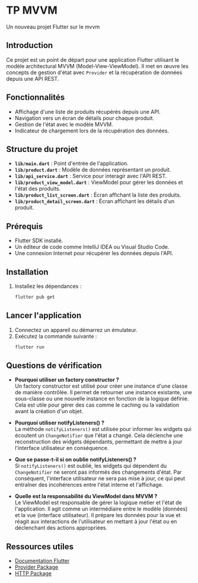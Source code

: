 # TP MVVM

Un nouveau projet Flutter sur le mvvm

## Introduction

Ce projet est un point de départ pour une application Flutter utilisant le modèle architectural MVVM (Model-View-ViewModel). Il met en œuvre les concepts de gestion d'état avec `Provider` et la récupération de données depuis une API REST.

## Fonctionnalités

- Affichage d'une liste de produits récupérés depuis une API.
- Navigation vers un écran de détails pour chaque produit.
- Gestion de l'état avec le modèle MVVM.
- Indicateur de chargement lors de la récupération des données.

## Structure du projet

- **`lib/main.dart`** : Point d'entrée de l'application.
- **`lib/product.dart`** : Modèle de données représentant un produit.
- **`lib/api_service.dart`** : Service pour interagir avec l'API REST.
- **`lib/product_view_model.dart`** : ViewModel pour gérer les données et l'état des produits.
- **`lib/product_list_screen.dart`** : Écran affichant la liste des produits.
- **`lib/product_detail_screen.dart`** : Écran affichant les détails d'un produit.

## Prérequis

- Flutter SDK installé.
- Un éditeur de code comme IntelliJ IDEA ou Visual Studio Code.
- Une connexion Internet pour récupérer les données depuis l'API.

## Installation

1. Installez les dépendances :
   ```bash
   flutter pub get
   ```

## Lancer l'application

1. Connectez un appareil ou démarrez un émulateur.
2. Exécutez la commande suivante :
   ```bash
   flutter run
   ```

## Questions de vérification

- **Pourquoi utiliser un factory constructor ?**  
  Un factory constructor est utilisé pour créer une instance d'une classe de manière contrôlée. Il permet de retourner une instance existante, une sous-classe ou une nouvelle instance en fonction de la logique définie. Cela est utile pour gérer des cas comme le caching ou la validation avant la création d'un objet.


- **Pourquoi utiliser notifyListeners() ?**  
  La méthode `notifyListeners()` est utilisée pour informer les widgets qui écoutent un `ChangeNotifier` que l'état a changé. Cela déclenche une reconstruction des widgets dépendants, permettant de mettre à jour l'interface utilisateur en conséquence.


- **Que se passe-t-il si on oublie notifyListeners() ?**  
  Si `notifyListeners()` est oublié, les widgets qui dépendent du `ChangeNotifier` ne seront pas informés des changements d'état. Par conséquent, l'interface utilisateur ne sera pas mise à jour, ce qui peut entraîner des incohérences entre l'état interne et l'affichage.


- **Quelle est la responsabilité du ViewModel dans MVVM ?**  
  Le ViewModel est responsable de gérer la logique métier et l'état de l'application. Il agit comme un intermédiaire entre le modèle (données) et la vue (interface utilisateur). Il prépare les données pour la vue et réagit aux interactions de l'utilisateur en mettant à jour l'état ou en déclenchant des actions appropriées.


## Ressources utiles

- [Documentation Flutter](https://docs.flutter.dev/)
- [Provider Package](https://pub.dev/packages/provider)
- [HTTP Package](https://pub.dev/packages/http)